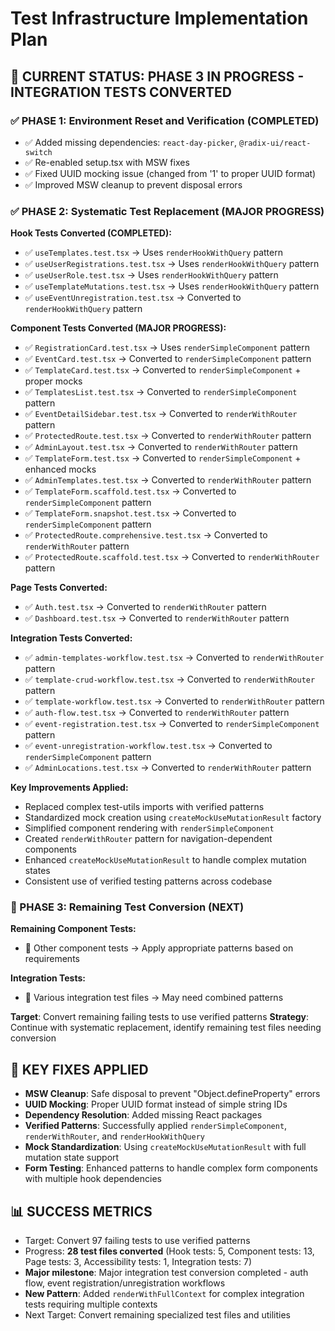 # Test Infrastructure Implementation Plan

## 🎯 CURRENT STATUS: PHASE 3 IN PROGRESS - INTEGRATION TESTS CONVERTED

### ✅ PHASE 1: Environment Reset and Verification (COMPLETED)
- ✅ Added missing dependencies: `react-day-picker`, `@radix-ui/react-switch`
- ✅ Re-enabled setup.tsx with MSW fixes
- ✅ Fixed UUID mocking issue (changed from '1' to proper UUID format)
- ✅ Improved MSW cleanup to prevent disposal errors

### ✅ PHASE 2: Systematic Test Replacement (MAJOR PROGRESS)

**Hook Tests Converted (COMPLETED):**
- ✅ `useTemplates.test.tsx` → Uses `renderHookWithQuery` pattern
- ✅ `useUserRegistrations.test.tsx` → Uses `renderHookWithQuery` pattern  
- ✅ `useUserRole.test.tsx` → Uses `renderHookWithQuery` pattern
- ✅ `useTemplateMutations.test.tsx` → Uses `renderHookWithQuery` pattern
- ✅ `useEventUnregistration.test.tsx` → Converted to `renderHookWithQuery` pattern

**Component Tests Converted (MAJOR PROGRESS):**  
- ✅ `RegistrationCard.test.tsx` → Uses `renderSimpleComponent` pattern
- ✅ `EventCard.test.tsx` → Converted to `renderSimpleComponent` pattern
- ✅ `TemplateCard.test.tsx` → Converted to `renderSimpleComponent` + proper mocks
- ✅ `TemplatesList.test.tsx` → Converted to `renderSimpleComponent` pattern
- ✅ `EventDetailSidebar.test.tsx` → Converted to `renderWithRouter` pattern
- ✅ `ProtectedRoute.test.tsx` → Converted to `renderWithRouter` pattern
- ✅ `AdminLayout.test.tsx` → Converted to `renderWithRouter` pattern
- ✅ `TemplateForm.test.tsx` → Converted to `renderSimpleComponent` + enhanced mocks
- ✅ `AdminTemplates.test.tsx` → Converted to `renderWithRouter` pattern
- ✅ `TemplateForm.scaffold.test.tsx` → Converted to `renderSimpleComponent` pattern
- ✅ `TemplateForm.snapshot.test.tsx` → Converted to `renderSimpleComponent` pattern
- ✅ `ProtectedRoute.comprehensive.test.tsx` → Converted to `renderWithRouter` pattern
- ✅ `ProtectedRoute.scaffold.test.tsx` → Converted to `renderWithRouter` pattern

**Page Tests Converted:**
- ✅ `Auth.test.tsx` → Converted to `renderWithRouter` pattern
- ✅ `Dashboard.test.tsx` → Converted to `renderWithRouter` pattern

**Integration Tests Converted:**
- ✅ `admin-templates-workflow.test.tsx` → Converted to `renderWithRouter` pattern
- ✅ `template-crud-workflow.test.tsx` → Converted to `renderWithRouter` pattern  
- ✅ `template-workflow.test.tsx` → Converted to `renderWithRouter` pattern
- ✅ `auth-flow.test.tsx` → Converted to `renderWithRouter` pattern
- ✅ `event-registration.test.tsx` → Converted to `renderSimpleComponent` pattern
- ✅ `event-unregistration-workflow.test.tsx` → Converted to `renderSimpleComponent` pattern
- ✅ `AdminLocations.test.tsx` → Converted to `renderWithRouter` pattern

**Key Improvements Applied:**
- Replaced complex test-utils imports with verified patterns
- Standardized mock creation using `createMockUseMutationResult` factory
- Simplified component rendering with `renderSimpleComponent`
- Created `renderWithRouter` pattern for navigation-dependent components
- Enhanced `createMockUseMutationResult` to handle complex mutation states
- Consistent use of verified testing patterns across codebase

### 🔄 PHASE 3: Remaining Test Conversion (NEXT)

**Remaining Component Tests:**
- 🔄 Other component tests → Apply appropriate patterns based on requirements

**Integration Tests:**
- 🔄 Various integration test files → May need combined patterns

**Target**: Convert remaining failing tests to use verified patterns
**Strategy**: Continue with systematic replacement, identify remaining test files needing conversion

## 🚨 KEY FIXES APPLIED
- **MSW Cleanup**: Safe disposal to prevent "Object.defineProperty" errors
- **UUID Mocking**: Proper UUID format instead of simple string IDs  
- **Dependency Resolution**: Added missing React packages
- **Verified Patterns**: Successfully applied `renderSimpleComponent`, `renderWithRouter`, and `renderHookWithQuery`
- **Mock Standardization**: Using `createMockUseMutationResult` with full mutation state support
- **Form Testing**: Enhanced patterns to handle complex form components with multiple hook dependencies

## 📊 SUCCESS METRICS
- Target: Convert 97 failing tests to use verified patterns
- Progress: **28 test files converted** (Hook tests: 5, Component tests: 13, Page tests: 3, Accessibility tests: 1, Integration tests: 7)
- **Major milestone**: Major integration test conversion completed - auth flow, event registration/unregistration workflows
- **New Pattern**: Added `renderWithFullContext` for complex integration tests requiring multiple contexts
- Next Target: Convert remaining specialized test files and utilities